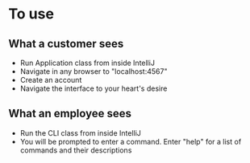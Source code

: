 # To use

## What a customer sees

- Run Application class from inside IntelliJ
- Navigate in any browser to "localhost:4567"
- Create an account
- Navigate the interface to your heart's desire

## What an employee sees

- Run the CLI class from inside IntelliJ
- You will be prompted to enter a command. Enter "help" for a list of commands and their descriptions